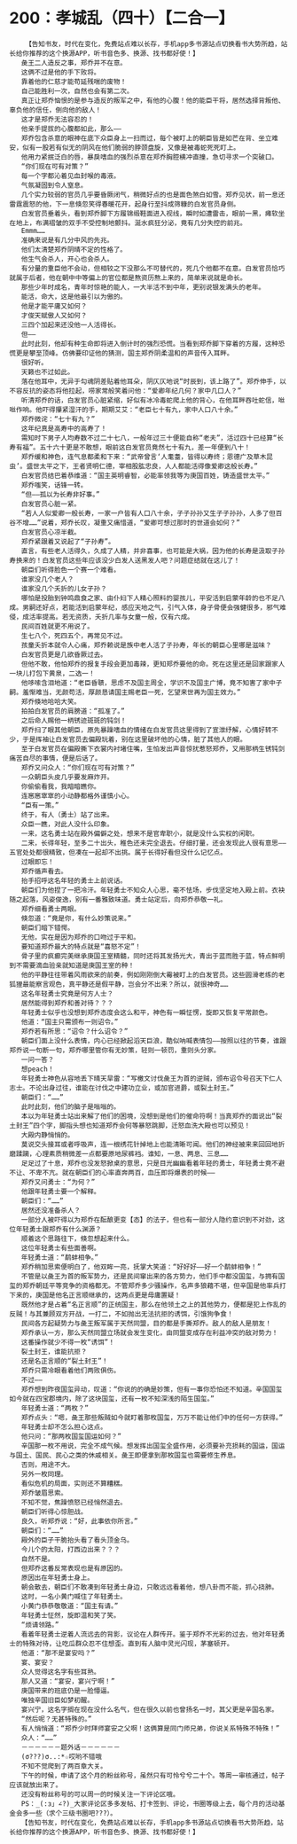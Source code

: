 # 200：孝城乱（四十）【二合一】
        【告知书友，时代在变化，免费站点难以长存，手机app多书源站点切换看书大势所趋，站长给你推荐的这个换源APP，听书音色多、换源、找书都好使！】
       彘王二人造反之事，郑乔并不在意。
       这俩不过是他的手下败将。
       靠着他的仁慈才能苟延残喘的废物！
       自己能胜利一次，自然也会有第二次。
       真正让郑乔恼恨的是参与造反的叛军之中，有他的心腹！他的能臣干将，居然选择背叛他、辜负他的信任，倒向他的敌人！
       这才是郑乔无法容忍的！
       他亲手提拔的心腹都如此，那么——
       郑乔包含杀意的眼神在底下众臣身上一扫而过，每个被盯上的朝臣皆是如芒在背、坐立难安，似有一股若有似无的阴风在他们脆弱的脖颈盘旋，又像是被毒蛇死死盯上。
       他用力紧抿泛白的唇，暴戾嗜血的强烈杀意在郑乔胸腔横冲直撞，急切寻求一个突破口。
       “你们现在可有对策？”
       每一个字都沁着见血封喉的毒液。
       气氛凝固到令人窒息。
       几个实力较弱的官员几乎要昏厥闭气，稍微好点的也是面色煞白如雪。郑乔见状，前一息还雷霆震怒的他，下一息倏忽笑得春暖花开，起身行至抖成筛糠的白发官员身侧。
       白发官员垂着头，看到郑乔脚下方履锦缎鞋面进入视线，瞬时如遭雷击，眼前一黑，瘫软坐在地上，布满褶皱的双手不受控制地颤抖。涎水疯狂分泌，竟有几分失控的前兆。
       Emmm……
       准确来说是有几分中风的先兆。
       他们太清楚郑乔阴晴不定的性格了。
       他生气会杀人，开心也会杀人。
       有分量的重臣他不会动，但相较之下没那么不可替代的，死几个他都不在意。白发官员恰巧就属于后者，他在朝中中等偏上的官位都是熬资历熬上来的，简单来说就是命长。
       那些少年时成名，青年时惊艳的能人，一大半活不到中年，更别说银发满头的老年。
       能活，命大，这是他最引以为傲的。
       他是才能平庸又如何？
       才俊天赋傲人又如何？
       三四个加起来还没他一人活得长。
       但——
       此时此刻，他却有种生命即将进入倒计时的强烈恐慌。当看到郑乔脚下穿着的方履，这种恐慌更是攀至顶峰。仿佛要印证他的猜测，国主郑乔阴柔温和的声音传入耳畔。
       很好听。
       天籁也不过如此。
       落在他耳中，无异于勾魂阴差贴着他耳朵，阴仄仄地说“时辰到，该上路了”。郑乔伸手，以不容反抗的姿态将他拉起，唠家常般笑着问他：“爱卿年纪几何？家中几口人？”
       听清郑乔的话，白发官员心脏紧缩，好似有冰冷毒蛇爬上他的背心，在他耳畔吞吐蛇信，咝咝作响。他吓得攥紧湿汗的手，期期艾艾：“老臣七十有九，家中人口八十余。”
       郑乔微诧：“七十有九？”
       这年纪真是高寿中的高寿了！
       需知时下男子人均寿数不过二十七八，一般年过三十便能自称“老夫”，活过四十已经算“长寿有福”。五十六十更是不敢想，眼前这白发官员竟然七十有九，差一年便到八十！
       郑乔缓和神色，连气息都柔和下来：“武帝曾言‘人耄耋，皆得以寿终；恩德广及草木昆虫’。盛世太平之下，王者贤明仁德，宰相股肱忠良，人人都能活得像爱卿这般长寿。”
       白发官员结巴着恭维道：“国主英明睿智，必能率领我等为庚国百姓，铸造盛世太平。”
       郑乔嗤笑，话锋一转。
       “但——孤以为长寿非好事。”
       白发官员心脏一紧。
       “若人人似爱卿一般长寿，一家一户皆有人口八十余，子子孙孙又生子子孙孙，人多了但百谷不增……”说着，郑乔长叹，凝重又痛惜道，“爱卿可想过那时的世道会如何？”
       白发官员心凉半截。
       郑乔紧跟着又说起了“子孙寿”。
       直言，有些老人活得久，久成了人精，并非喜事，也可能是大祸，因为他的长寿是汲取子孙寿换来的！白发官员这些年应该没少白发人送黑发人吧？问题症结就在这儿了！
       朝臣们听得脸色一个赛一个难看。
       谁家没几个老人？
       谁家没几个夭折的儿女子孙？
       哪怕是投胎到钟鸣鼎食之家、由仆妇下人精心照料的婴孩儿，平安活到启蒙年龄的也不足八成。男嗣还好点，若能活到启蒙年纪，感应天地之气，引气入体，身子骨便会强健很多，邪气难侵，成活率提高。若无资质，夭折几率与女童一般，仅有六成。
       民间百姓就更不用说了。
       生七八个，死四五个，再常见不过。
       孩童夭折本就令人心痛，郑乔赖说是族中老人活了子孙寿，年长的朝臣心里哪是滋味？
       白发官员更是几欲昏厥过去。
       但他不敢，他怕郑乔的报复手段会更加毒辣，更知郑乔要他的命。死在这里还是回家跟家人一块儿打包下黄泉，二选一！
       他哆嗦含泪地道：“老臣昏聩，思虑不及国主周全，学识不及国主广博，竟不知害了家中子嗣。羞惭难当，无颜苟活，厚颜恳请国主赐老臣一死，乞望来世再为国主效力。”
       郑乔倏地哈哈大笑。
       拍拍白发官员的肩膀道：“孤准了。”
       之后命人赐他一柄锈迹斑斑的钝剑！
       郑乔扫了眼其他朝臣，原先暴躁嗜血的情绪在白发官员这里得到了宣泄纾解，心情好转不少，于是挥袖让白发官员去偏殿玩着，别在这里破坏他的心情，脏了其他人的眼。
       至于白发官员在偏殿撕下衣裳内衬堵住嘴，生怕发出声音惊扰惹怒郑乔，又用那柄生锈钝剑痛苦自尽的事情，便是后话了。
       郑乔又问众人：“你们现在可有对策？”
       一众朝臣头皮几乎要发麻炸开。
       你偷偷看我，我暗暗瞧你。
       连窸窸窣窣的小动静都格外谨慎小心。
       “臣有一策。”
       终于，有人（勇士）站了出来。
       众臣一瞧，对此人没什么印象。
       一来，这名勇士站在殿外偏僻之处，想来不是官卑职小，就是没什么实权的闲职。
       二来，长得年轻，至多二十出头，稚色还未完全退去。仔细打量，还会发现此人很有意思——五官处处都很精致，但凑在一起却不出挑。属于长得好看但没什么记忆点。
       过眼即忘！
       郑乔循声看去。
       抬手招呼这名年轻的勇士上前说话。
       朝臣们为他捏了一把冷汗。年轻勇士不知众人心思，毫不怯场，步伐坚定地入殿上前。衣袂随之起落，风姿俊逸，别有一番雅致味道。勇士站定后，向郑乔恭敬一礼。
       郑乔细看勇士两眼。
       倏忽道：“竟是你，有什么妙策说来。”
       朝臣们暗下错愕。
       无他，实在是因为郑乔的口吻过于平和。
       要知道郑乔最大的特点就是“喜怒不定”！
       骨子里的疯癫完美继承庚国王室精髓，同时还将其发扬光大，青出于蓝而胜于蓝，特点鲜明到不需要滴血验亲就知道是庚国王室的种！
       他的平静往往带着风雨欲来的前奏，例如刚刚倒大霉被盯上的白发官员。这些圆滑老练的老狐狸最能察言观色，真平静还是假平静，岂会分不出来？所以，就很神奇……
       这名年轻勇士究竟是何方人士？
       居然能得到郑乔和善对待？？？
       年轻勇士似乎也没想到郑乔态度会这么和平，神色有一瞬怔愣，旋即又恢复平常颜色。
       他道：“国主只需颁布一则诏令。”
       郑乔若有所思：“诏令？什么诏令？”
       朝臣们面上没什么表情，内心已经掀起滔天巨浪，酷似呐喊表情包——按照以往的节奏，谁跟郑乔说一句断一句，郑乔哪里管你有无妙策，轻则一顿罚，重则头分家。
       一问一答？
       想peach！
       年轻勇士神色从容地丢下晴天旱雷：“写檄文讨伐彘王为首的逆贼，颁布诏令号召天下仁人志士。不论出身过往，谁能在讨伐之中建功立业，或加官进爵，或裂土封王。”
       朝臣们：“……”
       此时此刻，他们的脑子是嗡嗡的。
       本以为年轻勇士站出来解了他们的困境，没想到是他们的催命符啊！当真郑乔的面说出“裂土封王”四个字，脚指头想也知道郑乔会何等暴怒跳脚，迁怒血洗大殿也可以预见！
       大殿内静悄悄的。
       莫说交头接耳或者呼吸声，连一根绣花针掉地上也能清晰可闻。他们的神经被来来回回地折磨蹂躏，心理素质稍微差一点都要原地尿裤裆。谁知，一息、两息、三息……
       足足过了十息，郑乔也没发怒掀桌的意思，只是目光幽幽看着年轻的勇士，年轻勇士竟不避不让、不卑不亢。就在朝臣们的心率直奔两百，血压即将爆表的时候——
       郑乔又问勇士：“为何？”
       他跟年轻勇士要一个解释。
       朝臣们：“……”
       居然还没准备杀人？
       一部分人被吓得以为郑乔在酝酿更变【态】的法子，但也有一部分人隐约意识到不对劲，这位年轻勇士跟郑乔有什么渊源？
       顺着这个思路往下，倏忽想起来什么。
       这位年轻勇士有些面善啊。
       年轻勇士道：“鹬蚌相争。”
       郑乔稍加思索便明白了，他双眸一亮，抚掌大笑道：“好好好——好一个鹬蚌相争！”
       不管是以彘王为首的叛军势力，还是民间窜出来的各方势力，他们手中都没国玺，与拥有国玺的郑乔朝廷平等竞争的资格都无。不管郑乔多少骚操作，名声多狼藉不堪，但辛国是他率兵打下来的，庚国是他名正言顺继承的，这两点更是毋庸置疑！
       既然他才是占着“名正言顺”的正统国主，那么在他领土之上的其他势力，便都是犯上作乱的反贼！与其兼顾双方开战，一打二，不如抛出无法抗拒的诱饵，引饿狗争食！
       民间各方起疑势力与彘王叛军属于天然同盟，目的都是手撕郑乔。敌人的敌人是朋友！
       郑乔承认一方，那么天然同盟立场就会发生变化，由同盟变成存在利益冲突的敌对势力！
       这番操作就少不得一枚“诱饵”！
       裂土封王，谁能抗拒？
       还是名正言顺的“裂土封王”！
       郑乔只需冷眼看着他们两败俱伤。
       不过——
       郑乔想到昨夜国玺异动，叹道：“你说的的确是妙策，但有一事你恐怕还不知道。辛国国玺如今就在四宝郡境内，除了这块国玺，还有一枚不知深浅的陌生国玺。”
       年轻勇士道：“两枚？”
       郑乔点头：“嗯，彘王那些叛贼如今就盯着那枚国玺，万万不能让他们中的任何一方获得。”
       年轻勇士却不怎么担心这点。
       他只问：“那两枚国玺国运如何？”
       辛国那一枚不用说，完全不成气候。想发挥出国玺全盛作用，必须要补充损耗的国运，国运与国土、国民、民心之类的休戚相关。彘王即便拿到那枚国玺也需要修生养息。
       否则，用途不大。
       另外一枚同理。
       看似危机的局面，实则还不算糟糕。
       郑乔皱眉思索。
       不知不觉，焦躁愤怒已经悄然退去。
       朝臣们听得心惊胆战。
       良久，听郑乔说：“好，此事依你所言。”
       朝臣们：“……”
       殿外的臣子干脆抬头看了看头顶金乌。
       今儿个的太阳，打西边出来？？？
       自然不是。
       但郑乔这番反常表现也是有原因的。
       原因出在年轻勇士身上。
       朝会散去，朝臣们不敢凑到年轻勇士身边，只敢远远看着他，想八卦而不能，抓心挠肺。
       这时，一名小黄门喊住了年轻勇士。
       小黄门恭恭敬敬道：“国主有请。”
       年轻勇士怔然，旋即温和笑了笑。
       “烦请领路。”
       看着年轻勇士逆着人流远去的背影，议论在人群传开。鉴于郑乔不光彩的过去，他对年轻勇士的特殊对待，让吃瓜群众忍不住想歪。直到有人脑中灵光闪现，茅塞顿开。
       他道：“那不是宴安吗？”
       宴、宴安？
       众人觉得这名字有些耳熟。
       那人又道：“宴安，宴兴宁啊！”
       庚国带来的班底仍是一脸懵逼。
       唯独辛国旧臣如梦初醒。
       宴兴宁，这名字搁在现在没什么名气，但在很久以前也曾扬名一时，其父更是辛国名家。
       “然后呢？无甚特殊的。”
       有人悄悄道：“郑乔少时拜师宴安之父啊！这俩算是同门师兄弟，你说关系特殊不特殊！”
       众人：“……”
       －－－－－－题外话－－－－－－
       (σ???)σ..:*☆哎哟不错哦
       不知不觉爬到了两百章大关。
       下午的时候，申请了这个月的粉丝称号，虽然只有可怜兮兮二十个。等周一审核通过，帖子应该就放出来了。
       还没有粉丝称号的可以周一的时候关注一下评论区哦。
       PS：_(:з」∠?)_大家评论区多多发帖、打卡签到、评论，书圈等级上去，每个月的活动基金会多一些（求个三级书圈吧???）。
       【告知书友，时代在变化，免费站点难以长存，手机app多书源站点切换看书大势所趋，站长给你推荐的这个换源APP，听书音色多、换源、找书都好使！】